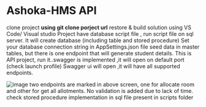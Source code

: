 # Ashoka-HMS API
clone project **using git clone porject url**
restore & build solution using VS Code/ Visual studio
Project have database script file , run script file on sql server. It will create database (including table and stored procedure)
Set your database connection string in AppSettings.json file
seed data in master tables, but there is one endpoint that will generate student details.
This is API project, run it..swagger is implemented ,it will open on default port (check launch profile)
Swagger ui will open ,it will have all supported endpoints.

![image](https://github.com/krishnamhn009/Ashoka-HMS/assets/13985679/480d9de5-d41e-418b-863e-b0983d1e7e51)
two endpoints are marked in above screen, one for allocate room and other for get all allotments.
No validation is added due to lack of time.
check stored procedure implementation in sql file present in scripts folder    


